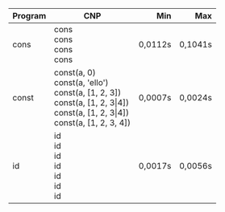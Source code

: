 Program | CNP | Min | Max
--- | --- | ---: | ---:
cons | cons<br/>cons<br/>cons<br/>cons | 0,0112s | 0,1041s
const | const(a, 0)<br/>const(a, 'ello')<br/>const(a, [1, 2, 3])<br/>const(a, [1, 2, 3\|4])<br/>const(a, [1, 2, 3\|4])<br/>const(a, [1, 2, 3, 4]) | 0,0007s | 0,0024s
id | id<br/>id<br/>id<br/>id<br/>id<br/>id<br/>id | 0,0017s | 0,0056s
